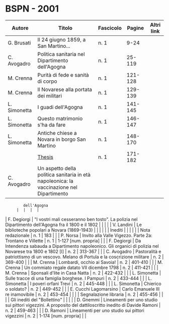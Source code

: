 # BSPN - 2001

| Autore       | Titolo                                                                                   | Fascicolo | Pagine  | Altri link |
|--------------|------------------------------------------------------------------------------------------|-----------|---------|------------|
| G. Brusati   | Il 24 giugno 1859, a San Martino...                                                      | n. 1      | 9-24    |            |
| C. Avogadro  | Politica sanitaria nel Dipartimento dell'Agogna                                          | n. 1      | 25-119  |            |
| M. Crenna    | Purità di fede e sanità di corpo                                                         | n. 1      | 121-128 |            |
| M. Crenna    | Il Novarese alla portata dei militari                                                    | n. 1      | 129-139 |            |
| L. Simonetta | I guadi dell'Agogna                                                                      | n. 1      | 141-145 |            |
| L. Simonetta | Questo matrimonio s'ha da fare                                                           | n. 1      | 146-147 |            |
| L. Simonetta | Antiche chiese a Novara in borgo San Martino                                             | n. 1      | 148-170 |            |
|              | [Thesis](http://www.ssno.it/BSPNo/bspn_thesis.html#2001)                                 | n. 1      | 171-182 |            |
| C. Avogadro  | Un aspetto della politica sanitaria in età napoleonica: la vaccinazione nel Dipartimento 

            dell'Agogna
         |  |  |  |

| F. Degiorgi | "I vostri mali cesseranno ben tosto". La polizia nel Dipartimento dell'Agogna fra il 1800 e il 1802 | | | |
| V. Landini | Le biblioteche popolari a Novara (1869-1943) | | | |
| | Inediti | | | |
| | Nota redazionale | n. 1 | 183 | |
| P. Norsa | Invito alla Valle Vigezzo. Parte 2a: Trontano e Villette | n. 1 | 1-127 [num. propria] | |
| F. Degiorgi | Da Intendenza sabauda a Dipartimento napoleonico. Gli organici di polizia nel Novarese tra 1800 e 1802 [I]
| n. 2 | 313-367 | |
| C. Avogadro | Pastoralità e patriottismo di un vescovo. Melano di Portula e la coscrizione militare | n. 2 | 369-400 | |
| M. Crenna | Lombardi, occhio ai Savoia! | n. 2 | 401-410 | |
| M. Crenna | Un commiato regale datato VII dicembre 1798 | n. 2 | 411-421 | |
| M. Crenna | Sponsali d'lite in Casa Natta | n. 2 | 422-432 | |
| L. Simonetta | Sulle tracce di una famiglia borghese. I Pampuri | n. 2 | 433-444 | |
| L. Simonetta | I poveri orfani Trevi | n. 2 | 445-448 | |
| L. Simonetta | Chierico o soldato? | n. 2 | 449-452 | |
| E. Cucchi Lagomarsino | Carlo Emanuele III re inamovibile | n. 2 | 453-454 | |
| | Segnalazione libraria | n. 2 | 455-456 | |
| | Gli inediti del "Bollettino" | | | |
| D. Gnemmi | Lineamenti per uno studio sui pittori vigezzini. A proposito del dattiloscritto inedito di Davide Ramoni
| n. 2 | 459-463 | |
| D. Ramoni | Lineamenti per uno studio sui pittori vigezzini | n. 2 | 1-174 [num. propria] | |
